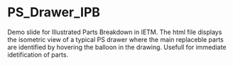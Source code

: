 # PS_Drawer_IPB
Demo slide for Illustrated Parts Breakdown in IETM.  The html file displays the isometric view of a typical PS drawer where the main replaceble parts are identified by hovering the balloon in the drawing.  Usefull for immediate idetification of parts.
